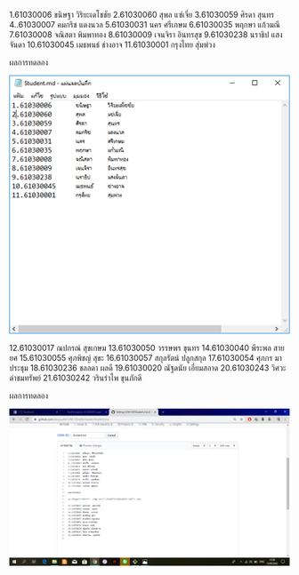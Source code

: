1.61030006	ขนิษฐา​	วิริยะเดโชชัย
2.61030060​	สุพล	แซ่เจี่ย
3.61030059	ศิรดา	สุนทร
4..61030007	คมกริช	แดงนวล
5.61030031	นคร	ศรีเกษม
6.61030035	พฤกษา	แก้วมณี
7.61030008	จณิสตา	พิมพาทอง
8.61030009	เจนจิรา	อินทรสุข
9.61030238	นราธิป	แสงจันดา 
10.61030045	เมธพนธ์	ช่างอาจ 
11.61030001	กรุงไทย	สุ่มพ่วง

ผลการทดลอง

<p align="center">  <img src="./IMAGES2/HOMEWORK1.PNG"> </p>

12.61030017	ณปกรณ์	สุขเกษม
13.61030050	วรรษพร	ขุนทร 
14.61030040	พีระพล	สายยศ 
15.61030055	ศุภพิชญ์ สุขะ 
16.61030057	สกุลรัตน์	ปลูกสกุล 
17.61030054	ศุภกร	มาประชุม 
18.61030236	ชลลดา	ผลดี 
19.61030020	ณัฐดนัย	เอี่ยมสอาด 
20.61030243	วิศวะ	ดำชมทรัพย์ 
21.61030242	วรินรำไพ	ขุนภักดี


ผลการทดลอง

<p align="center">  <img src="./IMAGES2/HOMEWORK2.png"> </p>
